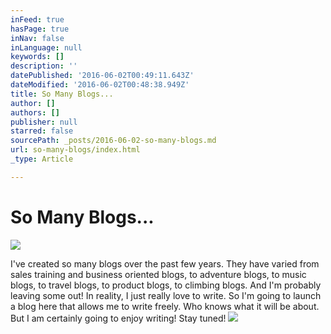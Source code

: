 ```yaml
---
inFeed: true
hasPage: true
inNav: false
inLanguage: null
keywords: []
description: ''
datePublished: '2016-06-02T00:49:11.643Z'
dateModified: '2016-06-02T00:48:38.949Z'
title: So Many Blogs...
author: []
authors: []
publisher: null
starred: false
sourcePath: _posts/2016-06-02-so-many-blogs.md
url: so-many-blogs/index.html
_type: Article

---
```

# So Many Blogs...
![](https://the-grid-user-content.s3-us-west-2.amazonaws.com/c3b8e750-059e-4c36-b104-8308a6562887.jpg)

I've created so many blogs over the past few years. They have varied from sales training and business oriented blogs, to adventure blogs, to music blogs, to travel blogs, to product blogs, to climbing blogs. And I'm probably leaving some out! In reality, I just really love to write. So I'm going to launch a blog here that allows me to write freely. Who knows what it will be about. But I am certainly going to enjoy writing! Stay tuned!
![](https://the-grid-user-content.s3-us-west-2.amazonaws.com/d64fe72e-e3d5-44e0-b7df-1af6a5d7b281.jpg)